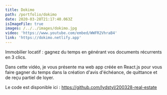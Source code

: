 ```yaml
---
title: Dokimo
path: /portfolio/dokimo
date: 2020-03-28T21:17:40.063Z
isImageFile: true
images: /../../images/dokimo.jpg
video: 'https://www.youtube.com/embed/WWFR2VhraB4'
link: 'https://dokimo.netlify.app'
---
```

Immobilier locatif : gagnez du temps en générant vos documents récurrents en 3 clics.



Dans cette vidéo, je vous présente ma web app créée en React.js pour vous faire gagner du temps dans la création d'avis d'échéance, de quittance et de reçu partiel de loyer.



Le code est disponible ici : <https://github.com/lydstyl/200328-real-estate>
